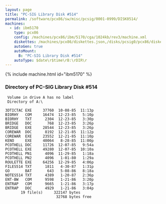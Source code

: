```yaml
---
layout: page
title: "PC-SIG Library Disk #514"
permalink: /software/pcx86/sw/misc/pcsig/0001-0999/DISK0514/
machines:
  - id: ibm5170
    type: pcx86
    config: /machines/pcx86/ibm/5170/cga/1024kb/rev3/machine.xml
    diskettes: /machines/pcx86/diskettes.json,/disks/pcsig0/pcx86/diskettes.json
    autoGen: true
    autoMount:
      B: "PC-SIG Library Disk #514"
    autoType: $date\r$time\rB:\rDIR\r
---
```


{% include machine.html id="ibm5170" %}

### Directory of PC-SIG Library Disk #514

     Volume in drive A has no label
     Directory of A:\

    3DTICTAC EXE     37760  10-08-85  11:13p
    BIORHY   COM     16474  12-23-85   5:10p
    BIORHY   TXT      2304  12-23-85   3:30p
    BRIDGE   DOC       768  12-23-85   3:26p
    BRIDGE   EXE     28544  12-23-85   3:26p
    COREWAR  DOC      8192  12-21-85  11:12p
    COREWAR  EXE     23552  12-21-85  11:10p
    KENO     EXE     40064   8-28-85  11:00p
    PCOTHELL DOC     11726  12-07-85   9:54a
    PCOTHELL EXE     49280  12-07-85  10:10a
    PCOTHELL PN1      4096  11-29-85   1:18a
    PCOTHELL PN2      4096   1-01-80   1:29a
    ROULETTE EXE     64256  12-29-85   4:06p
    FILES514 TXT      1811   4-30-87   1:31p
    GO       BAT       643   5-08-86   8:18a
    NOTES514 TXT      4389   1-20-87   2:36p
    ENT-BW   COM      9598   1-21-86   3:20p
    ENTRAP   COM      9665   1-21-86   3:17p
    ENTRAP   DOC      4929   1-21-86   3:04p
           19 file(s)     322147 bytes
                           32768 bytes free
